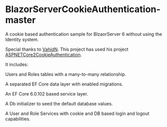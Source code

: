 # BlazorServerCookieAuthentication-master
A cookie based authentication sample for BlzaorServer 6 without using the Identity system.

Special thanks to <a href="https://github.com/VahidN/ASPNETCore2CookieAuthentication">VahidN</a>. This project has used his project <a href="https://github.com/VahidN/ASPNETCore2CookieAuthentication">ASPNETCore2CookieAuthentication</a>.  

It includes:

Users and Roles tables with a many-to-many relationship.

A separated EF Core data layer with enabled migrations.

An EF Core 6.0.102 based service layer.

A Db initializer to seed the default database values.

A User and Role Services with cookie and DB based login and logout capabilities.
